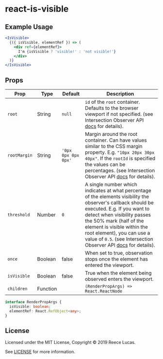 # react-is-visible

## Example Usage

```jsx
<IsVisible>
  {({ isVisible, elementRef }) => (
    <div ref={elementRef}>
      I'm {isVisible ? 'visible!' : 'not visible!'}
    </div>
  )}
</IsVisible>
```


## Props


| Prop  | Type  | Default  | Description
| ------- | ----- | -------- | ------------
| `root`      | String   | `null` | `id` of the `root` container. Defaults to the browser viewport if not specified. (see Intersection Observer API [docs](https://developer.mozilla.org/en-US/docs/Web/API/Intersection_Observer_API) for details).
| `rootMargin`    | String   | `'0px 0px 0px 0px'` | Margin around the root container. Can have values similar to the CSS margin property. E.g. `"10px 20px 30px 40px"`. If the `rootId` is specified the values can be percentages. (see Intersection Observer API [docs](https://developer.mozilla.org/en-US/docs/Web/API/Intersection_Observer_API) for details).
| `threshold`     | Number   | `0` | A single number which indicates at what percentage of the elements visibility the observer's callback should be executed. E.g. If you want to detect when visibility passes the 50% mark (half of the element is visible within the root element), you can use a value of `0.5`. (see Intersection Observer API [docs](https://developer.mozilla.org/en-US/docs/Web/API/Intersection_Observer_API) for details).
| `once`     | Boolean   | false | When set to true, observation stops once the element has entered the viewport.
| `isVisible`     | Boolean   | false | True when the element being observed enters the viewport.
| `children`     | Function   |  | `(RenderPropArgs) => React.ReactNode`

```TypeScript
interface RenderPropArgs {
  isVisible: boolean;
  elementRef: React.RefObject<any>;
}
```

## License

Licensed under the MIT License, Copyright © 2019 Reece Lucas.

See [LICENSE](./LICENSE) for more information.
